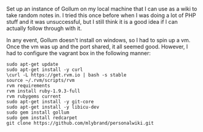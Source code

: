 Set up an instance of Gollum on my local machine that I can use as a wiki to take random notes in.  I tried this once before when I was doing a lot of PHP stuff and it was unsuccessful, but I still think it is a good idea if I can actually follow through with it.

In any event, Gollum doesn't install on windows, so I had to spin up a vm.  Once the vm was up and the port shared, it all seemed good.  However, I had to configure the vagrant box in the following manner:

```
sudo apt-get update
sudo apt-get install -y curl
\curl -L https://get.rvm.io | bash -s stable
source ~/.rvm/scripts/rvm
rvm requirements
rvm install ruby-1.9.3-full
rvm rubygems current
sudo apt-get install -y git-core
sudo apt-get install -y libicu-dev
sudo gem install gollum
sudo gem install redcarpet
git clone https://github.com/mlybrand/personalwiki.git
```